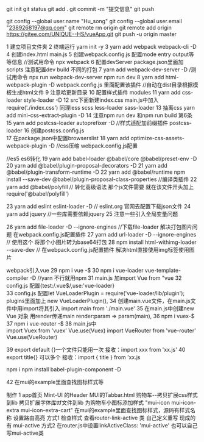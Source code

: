  git init
git status
git add .
git commit -m "提交信息"
git push

git config --global user.name "Hu_song"
git config --global user.email "2389268197@qq.com"
git remote rm origin
git remote add origin https://gitee.com/UNIQUE--HS/vueApp.git
git push -u origin master




1  建立项目文件夹
2  终端运行 yarn init -y
3  yarn add webpack webpack-cli -D
4  创建index.html  main.js
5  创建webpack.config.js  配置mode entry output等等信息  //测试用命令 npx webpack
6  配置devServer   package.json里面加scripts   注意配置dev   build  不同的打包
7  yarn add webpack-dev-server -D      /测试用命令 npx run webpack-dev-server   npm run dev
8  yarn add html-webpack-plugin -D    webpack.config.js 里面配置该插件 //自动在dist目录根据模板生成html文件
9  注意哈更新目录
10  配置样式插件  modules
11 yarn add css-loader  style-loader -D
12 src下面新建index.css    main.js中加入 require('./index.css')  同理less  scss  less-loader sass-loader
13 抽离css    yarn add mini-css-extract-plugin -D
14 注意npm run dev 和npm run build  第6条
15  yarn add postcss-loader  autoprefixer -D   //样式适配加前缀插件     postcss-loader
16  创建postcss.config.js     
17 在package.json中配置browserslist
18 yarn add optimize-css-assets-webpack-plugin -D   //css压缩    webpack.config.js配置

//es5 es6转化
19  yarn add babel-loader @babel/core @babel/preset-env -D  
20  yarn add @babel/plugin-proposal-decorators -D
21 yarn add @babel/plugin-transform-runtime -D
22 yarn add @babel/runtime
npm install --save-dev @babel/plugin-proposal-class-properties  //编译类插件
22 yarn add @babel/polyfill  //  转化高级语法  那个js文件需要  就在该文件开头加上require('@babel/polyfill')

23 yarn add eslint eslint-loader  -D   // eslint.org  官网去配置下载json文件
24 yarn add jquery  //一些库需要依赖jquery
25 注意一些引入全局变量问题

26 yarn add file-loader -D --ignore-engines   //下载file-loader  解决打包图片问题   在webpack.config.js配置插件
27  yarn add url-loader -D --ignore-engines // 使用这个  将那个小图片转为base64打包
28 npm install html-withimg-loader --save-dev // 在webpack.config.js配置插件  解决html直接使用img标签使用图片

webpack引入vue
29 npm i vue -$ 
30 npm i vue-loader vue-template-compiler -D  //yarn 不行就用npm
31 main.js 加import Vue from "vue
32 config.js  配置{test:/\.vue$/,use:'vue-loader}  
33 config.js  配置let VueLoaderPlugin = require('vue-loader/lib/plugin');  plugins里面加上 new VueLoaderPlugin(), 
34 创建main.vue文件，在main.js文件中用import将其引入  import main from './main.vue'
35 在main.js中创建new Vue 对象  用render传递main     render:param => param(main),
36  npm i vuex-$ 
37 npm i vue-router -$
38 main.js中  
    import Vuex from 'vuex'
    Vue.use(Vuex)
    import VueRouter from 'vue-router'
    Vue.use(VueRouter)

39 export default {}一个文件只能用一次  接收：import xxx from 'xx.js'
40 export title{}  可以多个  接收：import { title } from 'xx.js

npm i 
npm install babel-plugin-component -D

42  在mui的example里面查找图标样式等

制作
1 app首页
    Mint-UI 的Header
    MUI的Tabbar.html
        购物车--拷贝扩展css样式到lib 
        拷贝扩展字体库ttf文件到lib
        为购物车小图标添加样式 "mui-icon mui-icon-extra mui-icon-extra-cart" 在mui的example里面查找图标样式，源码有样式名称
    设置路由高亮
        方式1 检查样式 查看router-link-active 类 自己定义重写  现成的有 mui-active
        方式2 在router.js中设置linkActiveClass: 'mui-active' 也可以自己写mui-active类